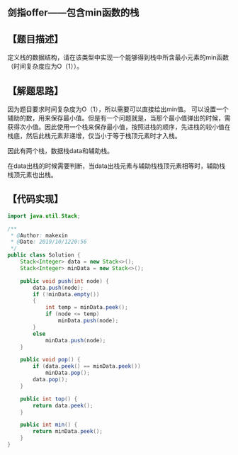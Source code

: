 ## 剑指offer——包含min函数的栈
## 【题目描述】
定义栈的数据结构，请在该类型中实现一个能够得到栈中所含最小元素的min函数（时间复杂度应为O（1））。

## 【解题思路】
因为题目要求时间复杂度为O（1），所以需要可以直接给出min值。
可以设置一个辅助的数，用来保存最小值。但是有一个问题就是，当那个最小值弹出的时候，需获得次小值。因此使用一个栈来保存最小值，按照进栈的顺序，先进栈的较小值在栈底，然后此栈元素非递增，仅当小于等于栈顶元素时才入栈。

因此有两个栈，数据栈data和辅助栈。

在data出栈的时候需要判断，当data出栈元素与辅助栈栈顶元素相等时，辅助栈栈顶元素也出栈。

## 【代码实现】

```java
import java.util.Stack;

/**
 * @Author: makexin
 * @Date: 2019/10/1220:56
 */
public class Solution {
    Stack<Integer> data = new Stack<>();
    Stack<Integer> minData = new Stack<>();

    public void push(int node) {
        data.push(node);
        if (!minData.empty())
        {
            int temp = minData.peek();
            if (node <= temp)
                minData.push(node);
        }
        else
            minData.push(node);
    }

    public void pop() {
        if (data.peek() == minData.peek())
            minData.pop();
        data.pop();
    }

    public int top() {
        return data.peek();
    }

    public int min() {
        return minData.peek();
    }
}

```
